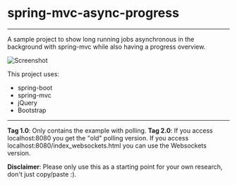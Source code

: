 # spring-mvc-async-progress
---
A sample project to show long running jobs asynchronous in the background with spring-mvc while also having a progress overview.

![Screenshot](https://github.com/frenos/spring-mvc-async-progress/raw/master/screenshot.png)

This project uses:
* spring-boot
* spring-mvc
* jQuery
* Bootstrap

---
**Tag 1.0**: Only contains the example with polling.
**Tag 2.0**: If you access localhost:8080 you get the "old" polling version. If you access localhost:8080/index_websockets.html you can use the Websockets version.


**Disclaimer**: Please only use this as a starting point for your own research, don't just copy/paste :).
